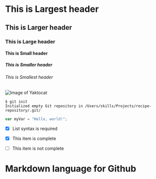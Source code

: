 # This  is Largest header 
## This is Larger header
### This is Large header
#### This is Small header
##### This is Smaller header
###### This is Smallest header
![Image of Yaktocat](https://octodex.github.com/images/yaktocat.png)

```
$ git init
Initialized empty Git repository in /Users/skills/Projects/recipe-repository/.git/
```

``` javascript
var myVar = "Hello, world!";
```

- [x] List syntax is required
- [x] This item is complete
- [ ] This item is not complete



















































# Markdown language for Github
